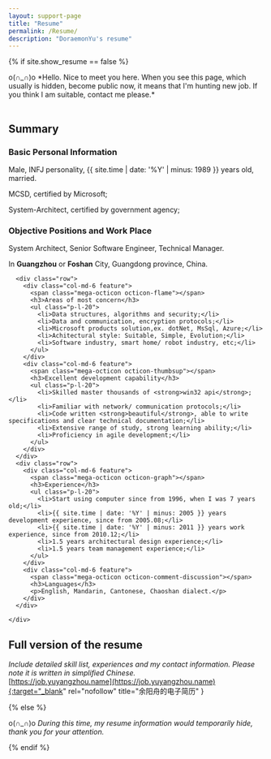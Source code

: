 ```yaml
---
layout: support-page
title: "Resume"
permalink: /Resume/
description: "DoraemonYu's resume"
---
```


{% if site.show_resume == false %}

<div class="col-md-12" markdown="1">
o(∩_∩)o *Hello. Nice to meet you here.  
When you see this page, which usually is hidden, become public now, it means that I'm hunting new job.  
If you think I am suitable, contact me please.*


<div class="col-md-12" >&nbsp;</div>


## Summary

<div class="mini-section">
	<div class="features">
	  <div class="row">
		<div class="col-md-6 feature">      
		  <span class="mega-octicon octicon-person"></span>
		  <h3>Basic Personal Information</h3>
		  <p>Male, INFJ personality, {{ site.time | date: '%Y' | minus: 1989 }} years old, married.</p>
		  <p>MCSD, certified by Microsoft;</p>
		  <p>System-Architect, certified by government agency;</p>
		</div>
		<div class="col-md-6 feature">      
		  <span class="mega-octicon octicon-heart"></span>
		  <h3>Objective Positions and Work Place</h3>
		  <p>System Architect, Senior Software Engineer, Technical Manager.</p>
		  <p>In <strong>Guangzhou</strong> or <strong>Foshan</strong> City, Guangdong province, China.</p>
		</div>
	  </div>


	  <div class="row">
		<div class="col-md-6 feature">      
		  <span class="mega-octicon octicon-flame"></span>
		  <h3>Areas of most concern</h3>	
		  <ul class="p-l-20">
			<li>Data structures, algorithms and security;</li>
			<li>Data and communication, encryption protocols;</li>	  
			<li>Microsoft products solution,ex. dotNet, MsSql, Azure;</li>	  
			<li>Achitectural style: Suitable, Simple, Evolution;</li>	  
			<li>Software industry, smart home/ robot industry, etc;</li>
	      </ul>
		</div>
		<div class="col-md-6 feature">      
		  <span class="mega-octicon octicon-thumbsup"></span>
		  <h3>Excellent development capability</h3>
		  <ul class="p-l-20">
			<li>Skilled master thousands of <strong>win32 api</strong>;</li>
			<li>Familiar with network/ communication protocols;</li>	  
			<li>Code written <strong>beautiful</strong>, able to write specifications and clear technical documentation;</li>	  
			<li>Extensive range of study, strong learning ability;</li>	  
			<li>Proficiency in agile development;</li>	  
	      </ul>
		</div>
	  </div>
	  <div class="row">
		<div class="col-md-6 feature">      
		  <span class="mega-octicon octicon-graph"></span>
		  <h3>Experience</h3>
		  <ul class="p-l-20">
		  	<li>Start using computer since from 1996, when I was 7 years old;</li>	   
			<li>{{ site.time | date: '%Y' | minus: 2005 }} years development experience, since from 2005.08;</li>
			<li>{{ site.time | date: '%Y' | minus: 2011 }} years work experience, since from 2010.12;</li>	    
			<li>1.5 years architectural design experience;</li>	    
			<li>1.5 years team management experience;</li>	    
	      </ul>
		</div>
		<div class="col-md-6 feature">      
		  <span class="mega-octicon octicon-comment-discussion"></span>
		  <h3>Languages</h3>
		  <p>English, Mandarin, Cantonese, Chaoshan dialect.</p>
		</div>
	  </div>

	</div>
</div>


</div>


## Full version of the resume
*Include detailed skill list, experiences and my contact information. Please note it is written in simplified Chinese.*  
[https://job.yuyangzhou.name](https://job.yuyangzhou.name){:target="_blank" rel="nofollow" title="余阳舟的电子简历" }


{% else %}

o(∩_∩)o *During this time, my resume information would temporarily hide, thank you for your attention.*

{% endif %}
